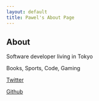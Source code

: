 ```yaml
---
layout: default
title: Pawel's About Page 
---
```


<h2>About</h2>

<p>Software developer living in Tokyo</p>
<p>Books, Sports, Code, Gaming</p>
<p><a href="https://twitter.com/RusinPaw">Twitter</a></p>
<p><a href="https://github.com/pauchan">Github</a></p>